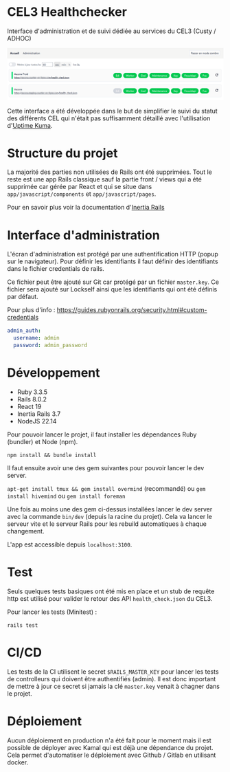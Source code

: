 # CEL3 Healthchecker

Interface d'administration et de suivi dédiée au services du CEL3 (Custy / ADHOC)

![ui image](screenshot.png)

Cette interface a été développée dans le but de simplifier le suivi du statut des différents CEL qui n'était pas suffisamment détaillé avec l'utilisation d'[Uptime Kuma](https://github.com/louislam/uptime-kuma).

# Structure du projet

La majorité des parties non utilisées de Rails ont été supprimées. Tout le reste est une app Rails classique sauf la partie front / views qui a été supprimée car gérée par React et qui se situe dans `app/javascript/components` et `app/javascript/pages`.

Pour en savoir plus voir la documentation d'[Inertia Rails](https://inertia-rails.dev/)

# Interface d'administration

L'écran d'administration est protégé par une authentification HTTP (popup sur le navigateur). Pour définir les identifiants il faut définir des identifiants dans le fichier credentials de rails.

Ce fichier peut être ajouté sur Git car protégé par un fichier `master.key`. Ce fichier sera ajouté sur Lockself ainsi que les identifiants qui ont été définis par défaut.

Pour plus d'info : https://guides.rubyonrails.org/security.html#custom-credentials

```yml
admin_auth:
  username: admin
  password: admin_password
```

# Développement

- Ruby 3.3.5
- Rails 8.0.2
- React 19
- Inertia Rails 3.7
- NodeJS 22.14

Pour pouvoir lancer le projet, il faut installer les dépendances Ruby (bundler) et Node (npm).

```shell
npm install && bundle install
```

Il faut ensuite avoir une des gem suivantes pour pouvoir lancer le dev server.

`apt-get install tmux && gem install overmind` (recommandé) ou `gem install hivemind` ou `gem install foreman`

Une fois au moins une des gem ci-dessus installées lancer le dev server avec la commande `bin/dev` (depuis la racine du projet). Cela va lancer le serveur vite et le serveur Rails pour les rebuild automatiques à chaque changement.

L'app est accessible depuis `localhost:3100`.

# Test

Seuls quelques tests basiques ont été mis en place et un stub de requête http est utilisé pour valider le retour des API `health_check.json` du CEL3.

Pour lancer les tests (Minitest) :

```shell
rails test
```

# CI/CD

Les tests de la CI utilisent le secret `$RAILS_MASTER_KEY` pour lancer les tests de controlleurs qui doivent être authentifiés (admin). Il est donc important de mettre à jour ce secret si jamais la clé `master.key` venait à chagner dans le projet.

# Déploiement

Aucun déploiement en production n'a été fait pour le moment mais il est possible de déployer avec Kamal qui est déjà une dépendance du projet. Cela permet d'automatiser le déploiement avec Github / Gitlab en utilisant docker.
